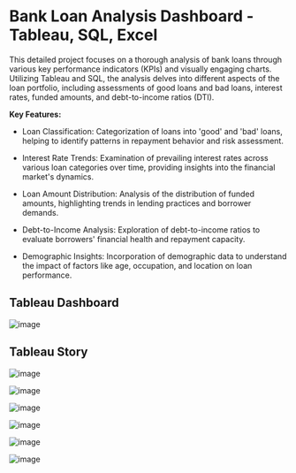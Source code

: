 # Bank Loan Analysis Dashboard -Tableau, SQL, Excel

This detailed project focuses on a thorough analysis of bank loans through various key performance indicators (KPIs) and visually engaging charts. Utilizing Tableau and SQL, the analysis delves into different aspects of the loan portfolio, including assessments of good loans and bad loans, interest rates, funded amounts, and debt-to-income ratios (DTI).

**Key Features:**

- Loan Classification: Categorization of loans into 'good' and 'bad' loans, helping to identify patterns in repayment behavior and risk assessment.

- Interest Rate Trends: Examination of prevailing interest rates across various loan categories over time, providing insights into the financial market's dynamics.

- Loan Amount Distribution: Analysis of the distribution of funded amounts, highlighting trends in lending practices and borrower demands.

- Debt-to-Income Analysis: Exploration of debt-to-income ratios to evaluate borrowers' financial health and repayment capacity.

- Demographic Insights: Incorporation of demographic data to understand the impact of factors like age, occupation, and location on loan performance.

## Tableau Dashboard

![image](https://github.com/user-attachments/assets/f2a88d71-a36f-49e8-a0de-4bc79faae721)

## Tableau Story

![image](https://github.com/user-attachments/assets/2106b523-309a-4ae1-bb21-558498112082)

![image](https://github.com/user-attachments/assets/e5436b9b-78e7-49e9-92c2-7d4a640e9a9a)

![image](https://github.com/user-attachments/assets/156728a7-8925-4165-8314-b5aa1d0e7ec4)

![image](https://github.com/user-attachments/assets/b7e61c6c-4856-406c-9464-8279ff31d4bd)

![image](https://github.com/user-attachments/assets/e8346ea4-e302-4e1a-8eb4-df3a32848d84)

![image](https://github.com/user-attachments/assets/670e0b2e-deda-407d-843c-edd14c29cda6)

